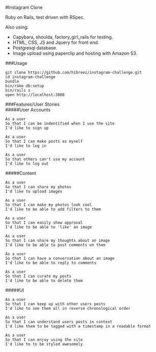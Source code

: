 #Instagram Clone

Ruby on Rails, test driven with RSpec.

Also using:  
* Capybara, shoulda, factory_girl_rails for testing.  
* HTML, CSS, JS and Jquery for front end.  
* Postgresql database.  
* Image upload using paperclip and hosting with Amazon S3.

###Usage
```
git clone https://github.com/hibreez/instagram-challenge.git
cd instagram-challenge
bundle
bin/rake db:setup
bin/rails s
open http://localhost:3000
```

###Features/User Stories  
#####User Accounts
```
As a user
So that I can be indentified when I use the site
I'd like to sign up

As a user
So that I can make posts as myself
I'd like to log in

As a user
So that others can't use my account
I'd like to log out
```

#####Content
```
As a user
So that I can share my photos
I'd like to upload images

As a user
So that I can make my photos look cool
I'd like to be able to add filters to them

As a user
So that I can easily show approval
I'd like to be able to 'like' an image

As a user
So that I can share my thoughts about an image
I'd like to be able to post comments on them

As a user
So that I can have a conversation about an image
I'd like to be able to reply to comments

As a user
So that I can curate my posts 
I'd like to be able to delete them
```

#####UI
```
As a user
So that I can keep up with other users posts
I'd like to see them all in reverse chronological order

As a user
So that I can understand users posts in context
I'd like them to be tagged with a timestamp in a readable format

As a user
So that I can enjoy using the site
I'd like to to be styled awesomely
```
